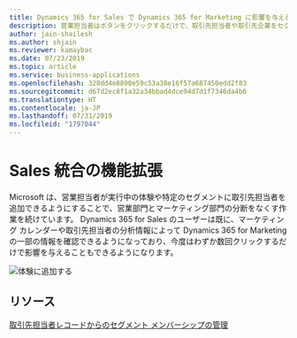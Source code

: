 ```yaml
---
title: Dynamics 365 for Sales で Dynamics 365 for Marketing に影響を与える (Dynamics 365 for Marketing)
description: 営業担当者はボタンをクリックするだけで、取引先担当者や取引先企業をセグメントに追加できます。
author: jain-shailesh
ms.author: shjain
ms.reviewer: kamaybac
ms.date: 07/23/2019
ms.topic: article
ms.service: business-applications
ms.openlocfilehash: 328dd4e8890e59c53a38e16f57a687450edd2f83
ms.sourcegitcommit: d67d2ec8f1a32a34bbad4dce94d7d1f7346da4b6
ms.translationtype: HT
ms.contentlocale: ja-JP
ms.lasthandoff: 07/31/2019
ms.locfileid: "1797044"
---
```

# <a name="sales-integration-enhancements"></a>Sales 統合の機能拡張

Microsoft は、営業担当者が実行中の体験や特定のセグメントに取引先担当者を追加できるようにすることで、営業部門とマーケティング部門の分断をなくす作業を続けています。 Dynamics 365 for Sales のユーザーは既に、マーケティング カレンダーや取引先担当者の分析情報によって Dynamics 365 for Marketing の一部の情報を確認できるようになっており、今度はわずか数回クリックするだけで影響を与えることもできるようになります。

![体験に追加する](media/add-to-segment.jpg "体験に追加する")

## <a name="resources"></a>リソース

[取引先担当者レコードからのセグメント メンバーシップの管理](https://docs.microsoft.com/dynamics365/customer-engagement/marketing/manage-segments-from-contacts)